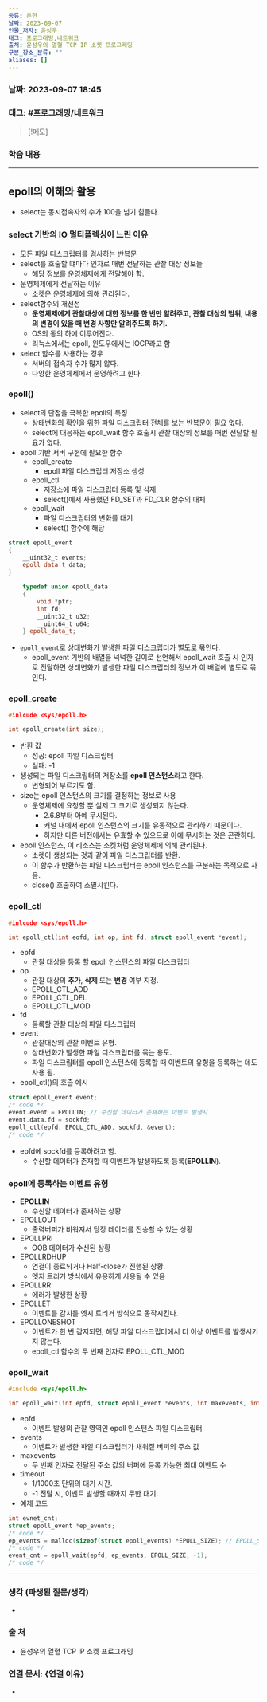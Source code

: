 ```yaml
---
종류: 문헌
날짜: 2023-09-07
인물_저자: 윤성우
태그: 프로그래밍,네트워크
출처: 윤성우의 열혈 TCP IP 소켓 프로그래밍
구분_장소_분류: ""
aliases: []
---
```


### 날짜: 2023-09-07 18:45
### 태그: #프로그래밍/네트워크

>[!메모]
> 

### 학습 내용
---
## epoll의 이해와 활용
- select는 동시접속자의 수가 100을 넘기 힘들다.
### select 기반의 IO 멀티플렉싱이 느린 이유
- 모든 파일 디스크립터를 검사하는 반복문
- select를 호출할 떄마다 인자로 매번 전달하는 관찰 대상 정보들
	- 해당 정보를 운영체제에게 전달해야 함.
- 운영체제에게 전달하는 이유
	- 소켓은 운영체제에 의해 관리된다.
- select함수의 개선점
	- **운영체제에게 관찰대상에 대한 정보를 한 번만 알려주고, 관찰 대상의 범위, 내용의 변경이 있을 때 변경 사항만 알려주도록 하기.**
	- OS의 동의 하에 이루어진다.
	- 리눅스에서는 epoll, 윈도우에서는 IOCP라고 함
- select 함수를 사용하는 경우
	- 서버의 접속자 수가 많지 않다.
	- 다양한 운영체제에서 운영하려고 한다.
### epoll()
- select의 단점을 극복한 epoll의 특징
	- 상태변화의 확인을 위한 파일 디스크립터 전체를 보는 반복문이 필요 없다.
	- select에 대응하는 epoll_wait 함수 호출시 관찰 대상의 정보를 매번 전달할 필요가 없다.
- epoll 기반 서버 구현에 필요한 함수
	- epoll_create
		- epoll 파일 디스크립터 저장소 생성
	- epoll_ctl
		- 저장소에 파일 디스크립터 등록 및 삭제
		- select()에서 사용했던 FD_SET과 FD_CLR 함수의 대체
	- epoll_wait
		- 파일 디스크립터의 변화를 대기
		- select() 함수에 해당
```c++
struct epoll_event
{
	__uint32_t events;
	epoll_data_t data;
}

	typedef union epoll_data
	{
		void *ptr;
		int fd;
		__uint32_t u32;
		__uint64_t u64;
	} epoll_data_t;
```
- `epoll_event`로 상태변화가 발생한 파일 디스크립터가 별도로 묶인다.
	- epoll_event 기반의 배열을 넉넉한 길이로 선언해서 epoll_wait 호출 시 인자로 전달하면 상태변화가 발생한 파일 디스크립터의 정보가 이 배열에 별도로 묶인다.
### epoll_create
```c++
#inlcude <sys/epoll.h>

int epoll_create(int size);
```
- 반환 값
	- 성공: epoll 파일 디스크립터
	- 실패: -1
- 생성되는 파일 디스크립터의 저장소를 **epoll 인스턴스**라고 한다.
	- 변형되어 부르기도 함.
- size는 epoll 인스턴스의 크기를 결정하는 정보로 사용
	- 운영체제에 요청할 뿐 실제 그 크기로 생성되지 않는다.
		- 2.6.8부터 아예 무시된다.
		- 커널 내에서 epoll 인스턴스의 크기를 유동적으로 관리하기 때문이다.
		- 하지만 다른 버전에서는 유효할 수 있으므로 아예 무시하는 것은 곤란하다.
- epoll 인스턴스, 이 리소스는 소켓처럼 운영체제에 의해 관리된다.
	- 소켓이 생성되는 것과 같이 파일 디스크립터를 반환.
	- 이 함수가 반환하는 파일 디스크립터는 epoll 인스턴스를 구분하는 목적으로 사용.
	- close() 호출하여 소멸시킨다.
### epoll_ctl
```c++
#inlcude <sys/epoll.h>

int epoll_ctl(int eofd, int op, int fd, struct epoll_event *event);
```
- epfd
	- 관찰 대상을 등록 할 epoll 인스턴스의 파일 디스크립터
- op
	- 관찰 대상의 **추가**, **삭제** 또는 **변경** 여부 지정.
	- EPOLL_CTL_ADD
	- EPOLL_CTL_DEL
	- EPOLL_CTL_MOD
- fd
	- 등록할 관찰 대상의 파일 디스크립터
- event
	- 관찰대상의 관찰 이벤트 유형.
	- 상태변화가 발생한 파일 디스크립터를 묶는 용도.
	- 파일 디스크립터를 epoll 인스턴스에 등록할 때 이벤트의 유형을 등록하는 데도 사용 됨.
- epoll_ctl()의 호출 예시
```c++
struct epoll_event event;
/* code */
event.event = EPOLLIN; // 수신할 데이터가 존재하는 이벤트 발생시
event.data.fd = sockfd;
epoll_ctl(epfd, EPOLL_CTL_ADD, sockfd, &event);
/* code */
```
- epfd에 sockfd를 등록하려고 함.
	- 수산할 데이터가 존재할 때 이벤트가 발생하도록 등록(**EPOLLIN**).
### epoll에 등록하는 이벤트 유형
- **EPOLLIN**
	- 수신할 데이터가 존재하는 상황
- EPOLLOUT
	- 출력버퍼가 비워져서 당장 데이터를 전송할 수 있는 상황
- EPOLLPRI
	- OOB 데이터가 수신된 상황
- EPOLLRDHUP
	- 연결이 종료되거나 Half-close가 진행된 상황.
	- 엣지 트리거 방식에서 유용하게 사용될 수 있음
- EPOLLRR
	- 에러가 발생한 상황
- EPOLLET
	- 이벤트를 감지를 엣지 트리거 방식으로 동작시킨다.
- EPOLLONESHOT
	- 이벤트가 한 번 감지되면, 해당 파일 디스크립터에서 더 이상 이벤트를 발생시키지 않는다. 
	- epoll_ctl 함수의 두 번째 인자로 EPOLL_CTL_MOD 
### epoll_wait
```c++
#include <sys/epoll.h>

int epoll_wait(int epfd, struct epoll_event *events, int maxevents, int timeout);
```
- epfd
	- 이벤트 발생의 관찰 영역인 epoll 인스턴스 파일 디스크립터
- events
	- 이벤트가 발생한 파일 디스크립터가 채워질 버퍼의 주소 값
- maxevents
	- 두 번째 인자로 전달된 주소 값의 버퍼에 등록 가능한 최대 이벤트 수
- timeout
	- 1/1000초 단위의 대기 시간. 
	- -1 전달 시, 이벤트 발생할 때까지 무한 대기.
- 예제 코드
```c++
int evnet_cnt;
struct epoll_event *ep_events;
/* code */
ep_events = malloc(sizeof(struct epoll_events) *EPOLL_SIZE); // EPOLL_SZIE는 매크로 상수 값이다.
/* code */
event_cnt = epoll_wait(epfd, ep_events, EPOLL_SIZE, -1);
/* code */
```


---
### 생각 (파생된 질문/생각)
- 
### 출 처
- 윤성우의 열혈 TCP IP 소켓 프로그래밍

### 연결 문서: {연결 이유}
- 